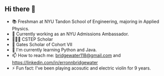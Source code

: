 ## Hi there 👋

<!--
**ErronnBridgewater/ErronnBridgewater** is a ✨ _special_ ✨ repository because its `README.md` (this file) appears on your GitHub profile.

Here are some ideas to get you started:

- 🔭 I’m currently working on ...
- 🌱 I’m currently learning ...
- 👯 I’m looking to collaborate on ...
- 🤔 I’m looking for help with ...
- 💬 Ask me about ...
- 📫 How to reach me: ...
- 😄 Pronouns: ...
- ⚡ Fun fact: ...
-->
- 📚 Freshman at NYU Tandon School of Engineering, majoring in Applied Physics.
- 💜 Currently working as an NYU Admissions Ambassador.
- 👨🏾‍🔬 CSTEP Scholar 
- 📖 Gates Scholar of Cohort VII 
- 🌱 I'm currently learning Python and Java. 
- 📫 How to reach me: bridgewater118@gmail.com and https://linkedin.com/in/erronnbridgewater
- ⚡ Fun fact: I've been playing acosutic and electric violin for 9 years. 
